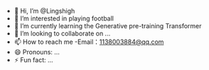 - 👋 Hi, I’m @Lingshigh
- 👀 I’m interested in playing football
- 🌱 I’m currently learning the Generative pre-training Transformer
- 💞️ I’m looking to collaborate on ...
- 📫 How to reach me -Email：1138003884@qq.com 
- 😄 Pronouns: ...
- ⚡ Fun fact: ...

<!---
Lingshigh/Lingshigh is a ✨ special ✨ repository because its `README.md` (this file) appears on your GitHub profile.
You can click the Preview link to take a look at your changes.
--->
